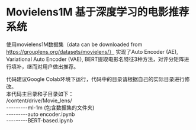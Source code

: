 # Movielens1M 基于深度学习的电影推荐系统
使用movielens1M数据集（data can be downloaded from https://grouplens.org/datasets/movielens/）
实现了Auto Encoder (AE), Variational Auto Encoder (VAE), BERT提取电影名特征3种方法，对评分矩阵进行填补，继而对用户做出推荐。

代码建议Google Colab环境下运行，代码中的目录请根据自己的实际目录进行修改。  
本代码主目录和子目录如下：  
/content/drive/Movie_lens/  
---------ml-1m (包含数据集的文件夹)  
---------auto encoder.ipynb  
---------BERT-based.ipynb  
